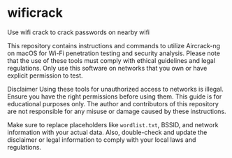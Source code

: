 # wificrack
Use wifi crack to crack passwords on nearby wifi


This repository contains instructions and commands to utilize Aircrack-ng on macOS for Wi-Fi penetration testing and security analysis. Please note that the use of these tools must comply with ethical guidelines and legal regulations. Only use this software on networks that you own or have explicit permission to test.

Disclaimer
Using these tools for unauthorized access to networks is illegal. Ensure you have the right permissions before using them. This guide is for educational purposes only. The author and contributors of this repository are not responsible for any misuse or damage caused by these instructions.


Make sure to replace placeholders like `wordlist.txt`, BSSID, and network information with your actual data. Also, double-check and update the disclaimer or legal information to comply with your local laws and regulations.

